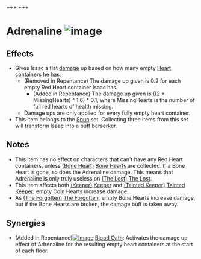 +++
+++

 # Adrenaline ![image](/image/Adrenaline.png) 

Effects
---------


* Gives Isaac a flat [damage](/wiki/Damage "Damage") up based on how many empty [Heart containers](/wiki/Health#Red_Heart_Containers "Health") he has.
	+ (Removed in Repentance) The damage up given is 0.2 for each empty Red Heart container Isaac has.
		- (Added in Repentance) The damage up given is ((2 * MissingHearts) ^ 1.6) * 0.1, where MissingHearts is the number of full red hearts of health missing.
	+ Damage ups are only applied for every fully empty heart container.
* This item belongs to the [Spun](/wiki/Spun "Spun") set. Collecting three items from this set will transform Isaac into a buff berserker.


Notes
-------


* This item has no effect on characters that can't have any Red Heart containers, unless [(Bone Heart)](/wiki/Bone_Heart "Bone Heart") [Bone Hearts](/wiki/Bone_Heart "Bone Heart") are collected. If a Bone Heart is gone, so does the Adrenaline damage. This means that Adrenaline is only truly useless on  [(The Lost)](/wiki/The_Lost "The Lost") [The Lost](/wiki/The_Lost "The Lost").
* This item affects both  [(Keeper)](/wiki/Keeper "Keeper") [Keeper](/wiki/Keeper "Keeper") and  [(Tainted Keeper)](/wiki/Tainted_Keeper "Tainted Keeper") [Tainted Keeper](/wiki/Tainted_Keeper "Tainted Keeper"); empty Coin Hearts increase damage.
* As  [(The Forgotten)](/wiki/The_Forgotten "The Forgotten") [The Forgotten](/wiki/The_Forgotten "The Forgotten"), empty Bone Hearts increase damage, but if the Bone Hearts are broken, the damage buff is taken away.


Synergies
-----------


* (Added in Repentance)[![image](/image/Blood_Oath.png)](/wiki/Blood_Oath "Blood Oath") [Blood Oath](/wiki/Blood_Oath "Blood Oath"): Activates the damage up effect of Adrenaline for the resulting empty heart containers at the start of each floor.


